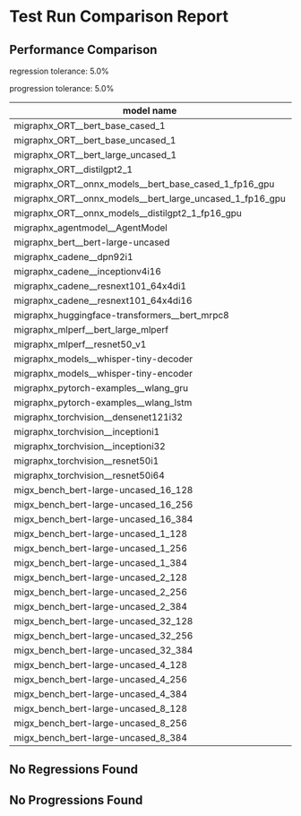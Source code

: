 # Test Run Comparison Report

## Performance Comparison

regression tolerance: 5.0%

progression tolerance: 5.0%

|model name|exit_status|analysis|old_time_ms|new_time_ms|change_ms|percent_change|
|---|---|---|---|---|---|---|
|migraphx_ORT__bert_base_cased_1|PASS|progression|103.1207|90.3704|-12.7503|-12.36%|
|migraphx_ORT__bert_base_uncased_1|PASS|progression|97.9988|90.3731|-7.6258|-7.78%|
|migraphx_ORT__bert_large_uncased_1|PASS|within tol|255.0958|246.8032|-8.2926|-3.25%|
|migraphx_ORT__distilgpt2_1|PASS|progression|35.2382|30.0737|-5.1645|-14.66%|
|migraphx_ORT__onnx_models__bert_base_cased_1_fp16_gpu|Numerics|within tol|89.2036|88.6104|-0.5933|-0.67%|
|migraphx_ORT__onnx_models__bert_large_uncased_1_fp16_gpu|Numerics|progression|276.8322|246.9696|-29.8626|-10.79%|
|migraphx_ORT__onnx_models__distilgpt2_1_fp16_gpu|Numerics|progression|55.6337|44.1765|-11.4571|-20.59%|
|migraphx_agentmodel__AgentModel|Numerics|progression|1.3228|1.0867|-0.2361|-17.85%|
|migraphx_bert__bert-large-uncased|PASS|within tol|365.8486|371.9073|6.0587|1.66%|
|migraphx_cadene__dpn92i1|PASS|progression|232.8185|215.0286|-17.7899|-7.64%|
|migraphx_cadene__inceptionv4i16|PASS|within tol|5461.8154|5451.7972|-10.0182|-0.18%|
|migraphx_cadene__resnext101_64x4di1|PASS|within tol|317.0761|326.7146|9.6384|3.04%|
|migraphx_cadene__resnext101_64x4di16|PASS|within tol|5168.4443|5122.6877|-45.7566|-0.89%|
|migraphx_huggingface-transformers__bert_mrpc8|PASS|within tol|403.3619|412.4838|9.1219|2.26%|
|migraphx_mlperf__bert_large_mlperf|Numerics|within tol|427.5351|428.2825|0.7474|0.17%|
|migraphx_mlperf__resnet50_v1|PASS|within tol|96.1585|98.7441|2.5855|2.69%|
|migraphx_models__whisper-tiny-decoder|PASS|progression|37.1098|34.0056|-3.1042|-8.36%|
|migraphx_models__whisper-tiny-encoder|Numerics|within tol|179.3901|181.0772|1.687|0.94%|
|migraphx_pytorch-examples__wlang_gru|PASS|progression|88.7593|82.4742|-6.285|-7.08%|
|migraphx_pytorch-examples__wlang_lstm|PASS|within tol|43.3751|42.158|-1.2171|-2.81%|
|migraphx_torchvision__densenet121i32|PASS|within tol|1489.1035|1457.9532|-31.1503|-2.09%|
|migraphx_torchvision__inceptioni1|PASS|within tol|198.8839|201.2712|2.3873|1.2%|
|migraphx_torchvision__inceptioni32|PASS|within tol|5714.434|5784.9673|70.5333|1.23%|
|migraphx_torchvision__resnet50i1|PASS|progression|89.3722|83.971|-5.4011|-6.04%|
|migraphx_torchvision__resnet50i64|PASS|within tol|5373.0589|5428.677|55.6181|1.04%|
|migx_bench_bert-large-uncased_16_128|PASS|within tol|1440.4001|1481.3294|40.9292|2.84%|
|migx_bench_bert-large-uncased_16_256|PASS|within tol|2950.5524|3027.0912|76.5388|2.59%|
|migx_bench_bert-large-uncased_16_384|Numerics|within tol|4819.9858|4809.2125|-10.7733|-0.22%|
|migx_bench_bert-large-uncased_1_128|PASS|progression|176.7474|160.6021|-16.1453|-9.13%|
|migx_bench_bert-large-uncased_1_256|PASS|within tol|263.987|265.9334|1.9464|0.74%|
|migx_bench_bert-large-uncased_1_384|PASS|regression|358.9411|379.1589|20.2178|5.63%|
|migx_bench_bert-large-uncased_2_128|PASS|regression|236.7842|254.4818|17.6976|7.47%|
|migx_bench_bert-large-uncased_2_256|PASS|within tol|468.1735|467.3213|-0.8523|-0.18%|
|migx_bench_bert-large-uncased_2_384|PASS|progression|1051.4374|781.5716|-269.8658|-25.67%|
|migx_bench_bert-large-uncased_32_128|PASS|within tol|2820.4063|2920.3044|99.8981|3.54%|
|migx_bench_bert-large-uncased_32_256|PASS|within tol|5893.2285|5826.0135|-67.215|-1.14%|
|migx_bench_bert-large-uncased_32_384|Numerics|within tol|9071.8985|9140.2754|68.3769|0.75%|
|migx_bench_bert-large-uncased_4_128|PASS|progression|750.0644|403.1621|-346.9023|-46.25%|
|migx_bench_bert-large-uncased_4_256|PASS|progression|912.7116|790.3964|-122.3152|-13.4%|
|migx_bench_bert-large-uncased_4_384|PASS|within tol|1257.1991|1278.4855|21.2864|1.69%|
|migx_bench_bert-large-uncased_8_128|PASS|within tol|751.2671|736.7532|-14.5139|-1.93%|
|migx_bench_bert-large-uncased_8_256|PASS|regression|1543.819|1625.6742|81.8552|5.3%|
|migx_bench_bert-large-uncased_8_384|PASS|within tol|2382.1325|2412.7321|30.5996|1.28%|

## No Regressions Found

## No Progressions Found

